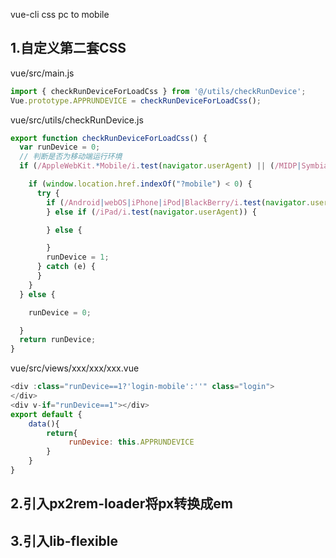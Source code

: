 [^_^]:
vue-cli css pc to mobile

## 1.自定义第二套CSS
vue/src/main.js
```js
import { checkRunDeviceForLoadCss } from '@/utils/checkRunDevice';
Vue.prototype.APPRUNDEVICE = checkRunDeviceForLoadCss();
```

vue/src/utils/checkRunDevice.js
```js
export function checkRunDeviceForLoadCss() {
  var runDevice = 0;
  // 判断是否为移动端运行环境
  if (/AppleWebKit.*Mobile/i.test(navigator.userAgent) || (/MIDP|SymbianOS|NOKIA|SAMSUNG|LG|NEC|TCL|Alcatel|BIRD|DBTEL|Dopod|PHILIPS|HAIER|LENOVO|MOT-|Nokia|SonyEricsson|SIE-|Amoi|ZTE/.test(navigator.userAgent))) {

    if (window.location.href.indexOf("?mobile") < 0) {
      try {
        if (/Android|webOS|iPhone|iPod|BlackBerry/i.test(navigator.userAgent)) {
        } else if (/iPad/i.test(navigator.userAgent)) {

        } else {

        }
        runDevice = 1;
      } catch (e) {
      }
    }
  } else {

    runDevice = 0;

  }
  return runDevice;
}

```

vue/src/views/xxx/xxx/xxx.vue
```js
<div :class="runDevice==1?'login-mobile':''" class="login">
</div>
<div v-if="runDevice==1"></div>
export default {
    data(){
        return{
             runDevice: this.APPRUNDEVICE
        }
    }
}
```

## 2.引入px2rem-loader将px转换成em

## 3.引入lib-flexible
